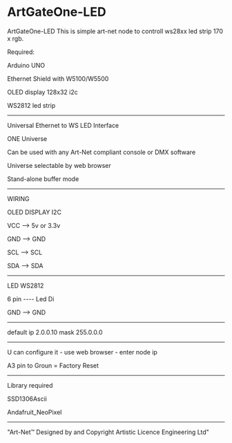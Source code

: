 # ArtGateOne-LED
ArtGateOne-LED
This is simple art-net node to controll ws28xx led strip 170 x rgb.

Required: 

Arduino UNO

Ethernet Shield with W5100/W5500

OLED display 128x32 i2c

WS2812 led strip

-------------------------

Universal Ethernet to WS LED Interface

ONE Universe

Can be used with any Art-Net compliant console or DMX software

Universe selectable by web browser

Stand-alone buffer mode

-----------

WIRING

OLED DISPLAY I2C 

VCC --> 5v or 3.3v

GND --> GND

SCL --> SCL

SDA --> SDA

-----------

LED WS2812

6 pin  ---- Led Di

GND --> GND

---

default
ip 2.0.0.10
mask 255.0.0.0

------------

U can configure it - use web browser - enter node ip

A3 pin to Groun = Factory Reset

-----------------------


Library required

SSD1306Ascii

Andafruit_NeoPixel

------------------------

"Art-Net™ Designed by and Copyright Artistic Licence Engineering Ltd"
